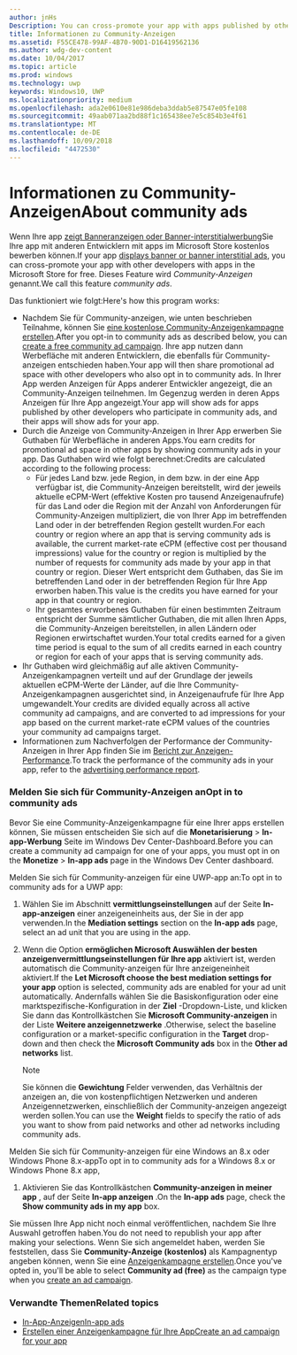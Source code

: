 ```yaml
---
author: jnHs
Description: You can cross-promote your app with apps published by other developers. We call this feature community ads.
title: Informationen zu Community-Anzeigen
ms.assetid: F55CE478-99AF-4B70-90D1-D16419562136
ms.author: wdg-dev-content
ms.date: 10/04/2017
ms.topic: article
ms.prod: windows
ms.technology: uwp
keywords: Windows10, UWP
ms.localizationpriority: medium
ms.openlocfilehash: ada2e0610e81e986deba3ddab5e87547e05fe108
ms.sourcegitcommit: 49aab071aa2bd88f1c165438ee7e5c854b3e4f61
ms.translationtype: MT
ms.contentlocale: de-DE
ms.lasthandoff: 10/09/2018
ms.locfileid: "4472530"
---
```

# <a name="about-community-ads"></a><span data-ttu-id="7c03e-103">Informationen zu Community-Anzeigen</span><span class="sxs-lookup"><span data-stu-id="7c03e-103">About community ads</span></span>

<span data-ttu-id="7c03e-104">Wenn Ihre app [zeigt Banneranzeigen oder Banner-interstitialwerbung](../monetize/display-ads-in-your-app.md)Sie Ihre app mit anderen Entwicklern mit apps im Microsoft Store kostenlos bewerben können.</span><span class="sxs-lookup"><span data-stu-id="7c03e-104">If your app [displays banner or banner interstitial ads](../monetize/display-ads-in-your-app.md), you can cross-promote your app with other developers with apps in the Microsoft Store for free.</span></span> <span data-ttu-id="7c03e-105">Dieses Feature wird *Community-Anzeigen* genannt.</span><span class="sxs-lookup"><span data-stu-id="7c03e-105">We call this feature *community ads*.</span></span>  

<span data-ttu-id="7c03e-106">Das funktioniert wie folgt:</span><span class="sxs-lookup"><span data-stu-id="7c03e-106">Here's how this program works:</span></span>

* <span data-ttu-id="7c03e-107">Nachdem Sie für Community-anzeigen, wie unten beschrieben Teilnahme, können Sie [eine kostenlose Community-Anzeigenkampagne erstellen](create-an-ad-campaign-for-your-app.md).</span><span class="sxs-lookup"><span data-stu-id="7c03e-107">After you opt-in to community ads as described below, you can [create a free community ad campaign](create-an-ad-campaign-for-your-app.md).</span></span> <span data-ttu-id="7c03e-108">Ihre app nutzen dann Werbefläche mit anderen Entwicklern, die ebenfalls für Community-anzeigen entschieden haben.</span><span class="sxs-lookup"><span data-stu-id="7c03e-108">Your app will then share promotional ad space with other developers who also opt in to community ads.</span></span> <span data-ttu-id="7c03e-109">In Ihrer App werden Anzeigen für Apps anderer Entwickler angezeigt, die an Community-Anzeigen teilnehmen. Im Gegenzug werden in deren Apps Anzeigen für Ihre App angezeigt.</span><span class="sxs-lookup"><span data-stu-id="7c03e-109">Your app will show ads for apps published by other developers who participate in community ads, and their apps will show ads for your app.</span></span>
* <span data-ttu-id="7c03e-110">Durch die Anzeige von Community-Anzeigen in Ihrer App erwerben Sie Guthaben für Werbefläche in anderen Apps.</span><span class="sxs-lookup"><span data-stu-id="7c03e-110">You earn credits for promotional ad space in other apps by showing community ads in your app.</span></span> <span data-ttu-id="7c03e-111">Das Guthaben wird wie folgt berechnet:</span><span class="sxs-lookup"><span data-stu-id="7c03e-111">Credits are calculated according to the following process:</span></span>
  * <span data-ttu-id="7c03e-112">Für jedes Land bzw. jede Region, in dem bzw. in der eine App verfügbar ist, die Community-Anzeigen bereitstellt, wird der jeweils aktuelle eCPM-Wert (effektive Kosten pro tausend Anzeigenaufrufe) für das Land oder die Region mit der Anzahl von Anforderungen für Community-Anzeigen multipliziert, die von Ihrer App im betreffenden Land oder in der betreffenden Region gestellt wurden.</span><span class="sxs-lookup"><span data-stu-id="7c03e-112">For each country or region where an app that is serving community ads is available, the current market-rate eCPM (effective cost per thousand impressions) value for the country or region is multiplied by the number of requests for community ads made by your app in that country or region.</span></span> <span data-ttu-id="7c03e-113">Dieser Wert entspricht dem Guthaben, das Sie im betreffenden Land oder in der betreffenden Region für Ihre App erworben haben.</span><span class="sxs-lookup"><span data-stu-id="7c03e-113">This value is the credits you have earned for your app in that country or region.</span></span>
  * <span data-ttu-id="7c03e-114">Ihr gesamtes erworbenes Guthaben für einen bestimmten Zeitraum entspricht der Summe sämtlicher Guthaben, die mit allen Ihren Apps, die Community-Anzeigen bereitstellen, in allen Ländern oder Regionen erwirtschaftet wurden.</span><span class="sxs-lookup"><span data-stu-id="7c03e-114">Your total credits earned for a given time period is equal to the sum of all credits earned in each country or region for each of your apps that is serving community ads.</span></span>
* <span data-ttu-id="7c03e-115">Ihr Guthaben wird gleichmäßig auf alle aktiven Community-Anzeigenkampagnen verteilt und auf der Grundlage der jeweils aktuellen eCPM-Werte der Länder, auf die Ihre Community-Anzeigenkampagnen ausgerichtet sind, in Anzeigenaufrufe für Ihre App umgewandelt.</span><span class="sxs-lookup"><span data-stu-id="7c03e-115">Your credits are divided equally across all active community ad campaigns, and are converted to ad impressions for your app based on the current market-rate eCPM values of the countries your community ad campaigns target.</span></span>
* <span data-ttu-id="7c03e-116">Informationen zum Nachverfolgen der Performance der Community-Anzeigen in Ihrer App finden Sie im [Bericht zur Anzeigen-Performance](advertising-performance-report.md).</span><span class="sxs-lookup"><span data-stu-id="7c03e-116">To track the performance of the community ads in your app, refer to the [advertising performance report](advertising-performance-report.md).</span></span>

### <a name="opt-in-to-community-ads"></a><span data-ttu-id="7c03e-117">Melden Sie sich für Community-Anzeigen an</span><span class="sxs-lookup"><span data-stu-id="7c03e-117">Opt in to community ads</span></span>

<span data-ttu-id="7c03e-118">Bevor Sie eine Community-Anzeigenkampagne für eine Ihrer apps erstellen können, Sie müssen entscheiden Sie sich auf die **Monetarisierung** &gt; **In-app-Werbung** Seite im Windows Dev Center-Dashboard.</span><span class="sxs-lookup"><span data-stu-id="7c03e-118">Before you can create a community ad campaign for one of your apps, you must opt in on the **Monetize** &gt; **In-app ads** page in the Windows Dev Center dashboard.</span></span>

<span data-ttu-id="7c03e-119">Melden Sie sich für Community-anzeigen für eine UWP-app an:</span><span class="sxs-lookup"><span data-stu-id="7c03e-119">To opt in to community ads for a UWP app:</span></span>

1. <span data-ttu-id="7c03e-120">Wählen Sie im Abschnitt **vermittlungseinstellungen** auf der Seite **In-app-anzeigen** einer anzeigeneinheits aus, der Sie in der app verwenden.</span><span class="sxs-lookup"><span data-stu-id="7c03e-120">In the **Mediation settings** section on the **In-app ads** page, select an ad unit that you are using in the app.</span></span>
2. <span data-ttu-id="7c03e-121">Wenn die Option **ermöglichen Microsoft Auswählen der besten anzeigenvermittlungseinstellungen für Ihre app** aktiviert ist, werden automatisch die Community-anzeigen für Ihre anzeigeneinheit aktiviert.</span><span class="sxs-lookup"><span data-stu-id="7c03e-121">If the **Let Microsoft choose the best mediation settings for your app** option is selected, community ads are enabled for your ad unit automatically.</span></span> <span data-ttu-id="7c03e-122">Andernfalls wählen Sie die Basiskonfiguration oder eine marktspezifische-Konfiguration in der **Ziel** -Dropdown-Liste, und klicken Sie dann das Kontrollkästchen Sie **Microsoft Community-anzeigen** in der Liste **Weitere anzeigennetzwerke** .</span><span class="sxs-lookup"><span data-stu-id="7c03e-122">Otherwise, select the baseline configuration or a market-specific configuration in the **Target** drop-down and then check the **Microsoft Community ads** box in the **Other ad networks** list.</span></span>

    > [!NOTE]
    > <span data-ttu-id="7c03e-123">Sie können die **Gewichtung** Felder verwenden, das Verhältnis der anzeigen an, die von kostenpflichtigen Netzwerken und anderen Anzeigennetzwerken, einschließlich der Community-anzeigen angezeigt werden sollen.</span><span class="sxs-lookup"><span data-stu-id="7c03e-123">You can use the **Weight** fields to specify the ratio of ads you want to show from paid networks and other ad networks including community ads.</span></span>

<span data-ttu-id="7c03e-124">Melden Sie sich für Community-anzeigen für eine Windows an 8.x oder Windows Phone 8.x-app</span><span class="sxs-lookup"><span data-stu-id="7c03e-124">To opt in to community ads for a Windows 8.x or Windows Phone 8.x app,</span></span>

1. <span data-ttu-id="7c03e-125">Aktivieren Sie das Kontrollkästchen **Community-anzeigen in meiner app** , auf der Seite **In-app anzeigen** .</span><span class="sxs-lookup"><span data-stu-id="7c03e-125">On the **In-app ads** page, check the **Show community ads in my app** box.</span></span>

<span data-ttu-id="7c03e-126">Sie müssen Ihre App nicht noch einmal veröffentlichen, nachdem Sie Ihre Auswahl getroffen haben.</span><span class="sxs-lookup"><span data-stu-id="7c03e-126">You do not need to republish your app after making your selections.</span></span> <span data-ttu-id="7c03e-127">Wenn Sie sich angemeldet haben, werden Sie feststellen, dass Sie **Community-Anzeige (kostenlos)** als Kampagnentyp angeben können, wenn Sie eine [Anzeigenkampagne erstellen](create-an-ad-campaign-for-your-app.md).</span><span class="sxs-lookup"><span data-stu-id="7c03e-127">Once you've opted in, you'll be able to select **Community ad (free)** as the campaign type when you [create an ad campaign](create-an-ad-campaign-for-your-app.md).</span></span>

### <a name="related-topics"></a><span data-ttu-id="7c03e-128">Verwandte Themen</span><span class="sxs-lookup"><span data-stu-id="7c03e-128">Related topics</span></span>

* [<span data-ttu-id="7c03e-129">In-App-Anzeigen</span><span class="sxs-lookup"><span data-stu-id="7c03e-129">In-app ads</span></span>](in-app-ads.md)
* [<span data-ttu-id="7c03e-130">Erstellen einer Anzeigenkampagne für Ihre App</span><span class="sxs-lookup"><span data-stu-id="7c03e-130">Create an ad campaign for your app</span></span>](create-an-ad-campaign-for-your-app.md)
